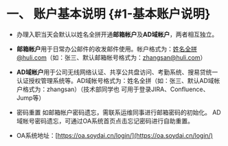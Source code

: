 # 一、 账户基本说明 {#1-基本账户说明}

* 办理入职当天会默认以姓名全拼开通**邮箱帐户**及**AD域帐户**，两者相互独立。

* **邮箱帐户**用于日常办公邮件的收发邮件使用。帐户格式为：姓名全拼@huli.com（如：张三、默认邮箱帐号格式为：zhangsan@huli.com）

* **AD域帐户**用于公司无线网络认证、共享公共盘访问、考勤系统、搜易贷统一认证授权管理系统等。AD域帐号格式为：姓名全拼（如：张三、默认AD域帐户格式为：zhangsan）（技术部同学也 可用于登录JIRA、Confluence、Jump等）

* 密码重置 如邮箱帐户密码遗忘，需联系运维同事进行邮箱密码的初始化。 AD域帐号密码遗忘，可通过OA系统首页点击忘记密码进行自助重置。

* OA系统地址：[https://oa.soydai.cn/login/](https://oa.soydai.cn/login/)



